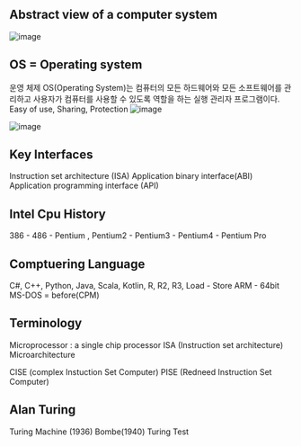 ## Abstract view of a computer system
![image](https://github.com/rheejin92/Studing/assets/131955566/ef72d566-a2f7-4004-95e9-f2f644afdb64)

## OS = Operating system
운영 체제 OS(Operating System)는 컴퓨터의 모든 하드웨어와 모든 소프트웨어를 관리하고 사용자가 컴퓨터를 사용할 수 있도록 역할을 하는 실행 관리자 프로그램이다.
Easy of use, Sharing, Protection
![image](https://github.com/rheejin92/Studing/assets/131955566/5db54108-827e-4c6f-a00e-867c038d5890)

![image](https://github.com/rheejin92/Studing/assets/131955566/75545404-f258-4ef3-be38-a842aaea2509)

## Key Interfaces
Instruction set architecture (ISA)
Application binary interface(ABI)
Application programming interface (API)

## Intel Cpu History
386 - 486 - Pentium , Pentium2 - Pentium3 - Pentium4 - Pentium Pro

## Comptuering Language
C#, C++, Python, Java, Scala, Kotlin,  R, R2, R3,
Load - Store
ARM - 64bit
MS-DOS = before(CPM)

## Terminology
Microprocessor : a single chip processor
ISA (Instruction set architecture)
Microarchitecture

CISE (complex Instuction Set Computer)
PISE (Redneed Instruction Set Computer)

## Alan Turing
Turing Machine (1936)
Bombe(1940)
Turing Test

